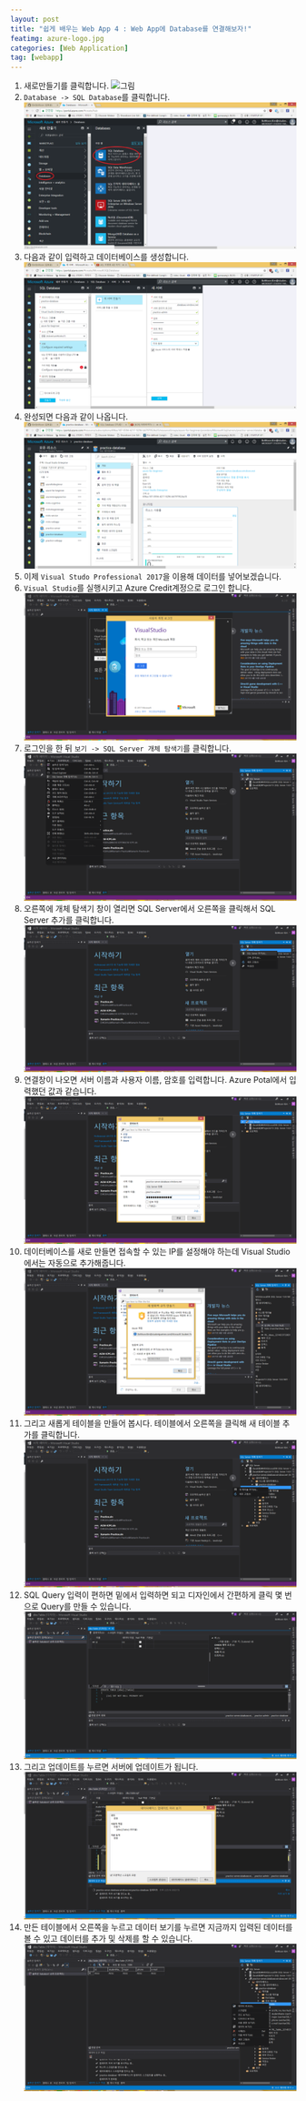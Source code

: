```yaml
---
layout: post
title: "쉽게 배우는 Web App 4 : Web App에 Database를 연결해보자!"
featimg: azure-logo.jpg
categories: [Web Application]
tag: [webapp]
---
```


1. 새로만들기를 클릭합니다.
![그림](https://azureforbeginner.blob.core.windows.net/images/login_success.png)
2. `Database -> SQL Database`를 클릭합니다.
![그림](https://github.com/Azure-For-Beginner/Azure-For-Beginner.github.io/blob/master/img/webapp/database/webapp-database.PNG)
3. 다음과 같이 입력하고 데이터베이스를 생성합니다.
![그림](https://github.com/Azure-For-Beginner/Azure-For-Beginner.github.io/blob/master/img/webapp/database/webapp-create-database.png)
4. 완성되면 다음과 같이 나옵니다.
![그림](https://github.com/Azure-For-Beginner/Azure-For-Beginner.github.io/blob/master/img/webapp/database/webapp-success-database.png)
5. 이제 `Visual Studo Professional 2017`을 이용해 데이터를 넣어보겠습니다.
6. `Visual Studio`를 실행시키고 Azure Credit계정으로 로그인 합니다.
![그림](https://github.com/Azure-For-Beginner/Azure-For-Beginner.github.io/blob/master/img/webapp/database/login.PNG)
7. 로그인을 한 뒤 `보기 -> SQL Server 개체 탐색기`를 클릭합니다.
![그림](https://github.com/Azure-For-Beginner/Azure-For-Beginner.github.io/blob/master/img/webapp/database/server-exploer.png)
8. 오른쪽에 개체 탐색기 창이 열리면 SQL Server에서 오른쪽을 클릭해서 SQL Server 추가를 클릭합니다.
![그림](https://github.com/Azure-For-Beginner/Azure-For-Beginner.github.io/blob/master/img/webapp/database/server-exploer2.png)
9. 연결창이 나오면 서버 이름과 사용자 이름, 암호를 입력합니다. Azure Potal에서 입력했던 값과 같습니다.
![그림](https://github.com/Azure-For-Beginner/Azure-For-Beginner.github.io/blob/master/img/webapp/database/server-login.PNG)
10. 데이터베이스를 새로 만들면 접속할 수 있는 IP를 설정해야 하는데 Visual Studio에서는 자동으로 추가해줍니다.
![그림](https://github.com/Azure-For-Beginner/Azure-For-Beginner.github.io/blob/master/img/webapp/database/server-role.PNG)
11. 그리고 새롭게 테이블을 만들어 봅시다. 테이블에서 오른쪽을 클릭해 새 테이블 추가를 클릭합니다.
![그림](https://github.com/Azure-For-Beginner/Azure-For-Beginner.github.io/blob/master/img/webapp/database/table-add.png)
12. SQL Query 입력이 편하면 밑에서 입력하면 되고 디자인에서 간편하게 클릭 몇 번으로 Query를 만들 수 있습니다.
![그림](https://github.com/Azure-For-Beginner/Azure-For-Beginner.github.io/blob/master/img/webapp/database/create-table.PNG)
13. 그리고 업데이트를 누르면 서버에 업데이트가 됩니다.
![그림](https://github.com/Azure-For-Beginner/Azure-For-Beginner.github.io/blob/master/img/webapp/database/script-create.PNG)
14. 만든 테이블에서 오른쪽을 누르고 데이터 보기를 누르면 지금까지 입력된 데이터를 볼 수 있고 데이터를 추가 및 삭제를 할 수 있습니다.
![그림](https://github.com/Azure-For-Beginner/Azure-For-Beginner.github.io/blob/master/img/webapp/database/table-data-view.png)